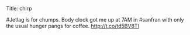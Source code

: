 Title: chirp

#Jetlag is for chumps. Body clock got me up at 7AM in #sanfran with only the usual hunger pangs for coffee. <a href="http://t.co/td5BV8Tl">http://t.co/td5BV8Tl</a>
